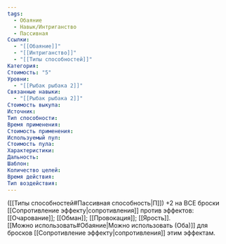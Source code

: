 ```yaml
---
tags:
  - Обаяние
  - Навык/Интриганство
  - Пассивная
Ссылки:
  - "[[Обаяние]]"
  - "[[Интриганство]]"
  - "[[Типы способностей]]"
Категория: 
Стоимость: "5"
Уровни:
  - "[[Рыбак рыбака 2]]"
Связанные навыки:
  - "[[Рыбак рыбака 2]]"
Стоимость выкупа:
Источник:
Тип способности:
Время применения:
Стоимость применения:
Используемый пул:
Стоимость пула:
Характеристики:
Дальность:
Шаблон:
Количество целей:
Время действия:
Тип воздействия:
---
```

([[Типы способностей#Пассивная способность|П]]) +2 на ВСЕ броски [[Сопротивление эффекту|сопротивления]] против эффектов: [[Очарование]]; [[Обман]]; [[Провокация]]; [[Ярость]].  
[[Можно использовать#Обаяние|Можно использовать (Оба)]] для бросков [[Сопротивление эффекту|сопротивления]] этим эффектам. 